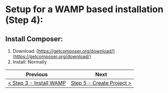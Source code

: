 # Setup for a WAMP based installation (Step 4):

## Install Composer:

  1. Download: [https://getcomposer.org/download/](https://getcomposer.org/download/)
  2. Install: Normally

| Previous | Next |
| -------- | ---- |
| [< Step 3 - Install WAMP ](wamp-3.md) | [ Step 5 - Create Project >](wamp-5.md) |